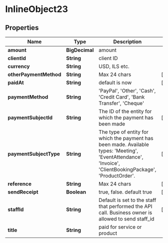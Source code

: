 

# InlineObject23


## Properties

Name | Type | Description | Notes
------------ | ------------- | ------------- | -------------
**amount** | **BigDecimal** | amount | 
**clientId** | **String** | client ID | 
**currency** | **String** | USD, ILS etc. | 
**otherPaymentMethod** | **String** | Max 24 chars |  [optional]
**paidAt** | **String** | default is now |  [optional]
**paymentMethod** | **String** | &#39;PayPal&#39;, &#39;Other&#39;, &#39;Cash&#39;, &#39;Credit Card&#39;, &#39;Bank Transfer&#39;, &#39;Cheque&#39; | 
**paymentSubjectId** | **String** | The ID of the entity for which the payment has been made |  [optional]
**paymentSubjectType** | **String** | The type of entity for which the payment has been made. Available types: &#39;Meeting&#39;, &#39;EventAttendance&#39;, &#39;Invoice&#39;, &#39;ClientBookingPackage&#39;, &#39;ProductOrder&#39;. |  [optional]
**reference** | **String** | Max 24 chars |  [optional]
**sendReceipt** | **Boolean** | true, false. default true |  [optional]
**staffId** | **String** | Default is set to the staff that performed the API call. Business owner is allowed to send staff_id |  [optional]
**title** | **String** | paid for service or product | 



